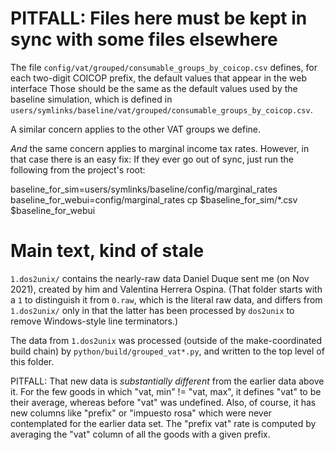 # PITFALL: Files here must be kept in sync with some files elsewhere

The file
  `config/vat/grouped/consumable_groups_by_coicop.csv`
defines, for each two-digit COICOP prefix,
the default values that appear in the web interface
Those should be the same as the default values used by the baseline simulation,
which is defined in
  `users/symlinks/baseline/vat/grouped/consumable_groups_by_coicop.csv`.

A similar concern applies to the other VAT groups we define.

*And* the same concern applies to marginal income tax rates.
However, in that case there is an easy fix: If they ever go out of sync,
just run the following from the project's root:

  baseline_for_sim=users/symlinks/baseline/config/marginal_rates
  baseline_for_webui=config/marginal_rates
  cp $baseline_for_sim/*.csv $baseline_for_webui


# Main text, kind of stale

`1.dos2unix/` contains the nearly-raw data Daniel Duque sent me
(on Nov 2021), created by him and Valentina Herrera Ospina.
(That folder starts with a `1` to distinguish it from `0.raw`,
which is the literal raw data, and differs from `1.dos2unix/`
only in that the latter has been processed by `dos2unix`
to remove Windows-style line terminators.)

The data from `1.dos2unix` was processed
(outside of the make-coordinated build chain)
by `python/build/grouped_vat*.py`,
and written to the top level of this folder.

PITFALL: That new data is *substantially different* from
the earlier data above it.
For the few goods in which "vat, min" != "vat, max",
it defines "vat" to be their average,
whereas before "vat" was undefined.
Also, of course, it has new columns like "prefix" or "impuesto rosa"
which were never contemplated for the earlier data set.
The "prefix vat" rate is computed by averaging
the "vat" column of all the goods with a given prefix.
